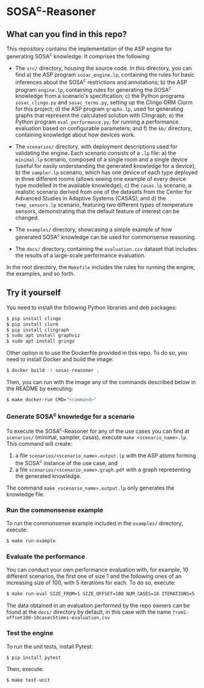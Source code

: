 # SOSA<sup>c</sup>-Reasoner

## What can you find in this repo?
This repository contains the implementation of the ASP engine for generating SOSA<sup>c</sup> knowledge. It comprises the following:

- The `src/` directory, housing the source code. In this directory, you can find
a) the ASP program `sosac_engine.lp`, containing the rules for basic inferences about the SOSA<sup>c</sup> restrictions and annotations;
b) the ASP program `engine.lp`, containing rules for generating the SOSA<sup>c</sup> knowledge from a scenario's specification;
c) the Python programs `sosac_clingo.py` and `sosac_terms.py`, setting up the Clingo ORM Clorm for this project;
d) the ASP program `graphs.lp`, used for generating graphs that represent the calculated solution with Clingraph;
e) the Python program `eval_performance.py`, for running a performance evaluation based on configurable parameters; and
f) the `kb/` directory, containing knowledge about how devices work.

- The `scenarios/` directory, with deployment descriptions used for validating the engine. Each scenario consists of a `.lp` file:
a) the `minimal.lp` scenario, composed of a single room and a single device (useful for easily understanding the generated knowledge for a device);
b) the `sampler.lp` scenario, which has one device of each type deployed in three different rooms (allows seeing one example of every device type modelled in the available knowledge);
c) the `casas.lp` scenario, a realistic scenario derived from one of the datasets from the Center for Advanced Studies in Adaptive Systems (CASAS); and
d) the `temp_sensors.lp` scenario, featuring two different types of temperature
sensors, demonstrating that the default feature of interest can be changed.

- The `examples/` directory, showcasing a simple example of how generated SOSA<sup>c</sup> knowledge can be used for commonsense reasoning.

- The `docs/` directory, containing the `evaluation.csv` dataset that includes the results of a large-scale performance evaluation.

In the root directory, the `Makefile` includes the rules for running the engine, the examples, and so forth.

## Try it yourself
You need to install the following Python libraries and deb packages:

```bash
$ pip install clingo
$ pip install clorm
$ pip install clingraph
$ sudo apt install graphviz
$ sudo apt install gringo
```

Other option is to use the Dockerfile provided in this repo. To do so, you need to install Docker and build the image:

```bash
$ docker build -t sosac-reasoner .
```

Then, you can run with the image any of the commands described below in the README by executing:

```bash
$ make docker-run CMD="<command>"
```

### Generate SOSA<sup>c</sup> knowledge for a scenario
To execute the SOSA<sup>c</sup>-Reasoner for any of the use cases you can find at `scenarios/` (minimal, sampler, casas), execute `make <scenario_name>.lp`. This command will create:

1. a file `scenarios/<scenario_name>.output.lp` with the ASP atoms forming the SOSA<sup>c</sup> instance of the use case, and
2. a file `scenarios/<scenario_name>.graph.pdf` with a graph representing the generated knowledge.

The command `make <scenario_name>.output.lp` only generates the knowledge file.

### Run the commonsense example
To run the commonsense example included in the `examples/` directory, execute:

```bash
$ make run-example
```
### Evaluate the performance
You can conduct your own performance evaluation with, for example, 10 different scenarios, the first one of size 1 and the following ones of an increasing size of 100, with 5 iterations for each. To do so, execute:

```bash
$ make run-eval SIZE_FROM=1 SIZE_OFFSET=100 NUM_CASES=10 ITERATIONS=5
```
The data obtained in an evaluation performed by the repo owners can be found at the `docs/` directory by default, in this case with the name `from1-offset100-10cases5times-evaluation.csv`

### Test the engine
To run the unit tests, install Pytest:

```bash
$ pip install pytest
```

Then, execute:

```bash
$ make test-unit
```
